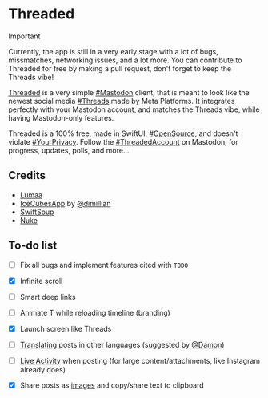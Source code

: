# Threaded

> [!IMPORTANT]
> Currently, the app is still in a very early stage with a lot of bugs, missmatches, networking issues, and a lot more. You can contribute to Threaded for free by making a pull request, don't forget to keep the Threads vibe!

[Threaded](https://apps.lumaa.fr/app/threaded) is a very simple [#Mastodon](https://joinmastodon.org) client, that is meant to look like the newest social media [#Threads](https://threads.net/) made by Meta Platforms. It integrates perfectly with your Mastodon account, and matches the Threads vibe, while having Mastodon-only features.

Threaded is a 100% free, made in SwiftUI, [#OpenSource](https://github.com/lumaa-dev/ThreadedApp), and doesn't violate [#YourPrivacy](https://apps.lumaa.fr/legal/privacy). Follow the [#ThreadedAccount](https://mastodon.online/@Threaded) on Mastodon, for progress, updates, polls, and more...

## Credits

- [Lumaa](https://lumaa.fr/)
- [IceCubesApp](https://github.com/dimillian/IceCubesApp) by [@dimillian](https://github.com/dimillian)
- [SwiftSoup](https://github.com/scinfu/SwiftSoup)
- [Nuke](https://github.com/kean/Nuke)

## To-do list

- [ ] Fix all bugs and implement features cited with `TODO`

- [x] Infinite scroll

- [ ] Smart deep links

- [ ] Animate T while reloading timeline (branding)

- [x] Launch screen like Threads

- [ ] [Translating](https://www.deepl.com/en/pro-api) posts in other languages (suggested by [@Damon](https://mozilla.social/@Damon))

- [ ] [Live Activity](https://github.com/lumaa-dev/Too-Much-Code/blob/main/TMC-Widget/TMC_LAProgress.swift) when posting (for large content/attachments, like Instagram already does)

- [x] Share posts as [images](https://developer.apple.com/documentation/swiftui/imagerenderer) and copy/share text to clipboard
